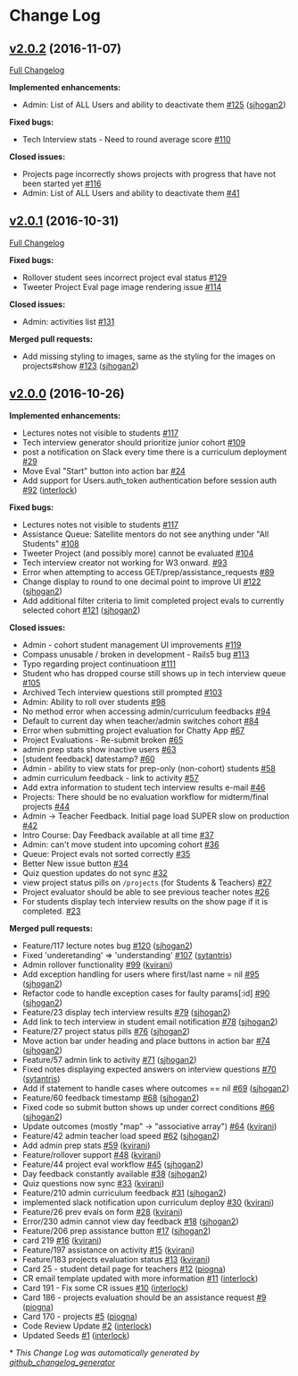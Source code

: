 # Change Log

## [v2.0.2](https://github.com/lighthouse-labs/compass/tree/v2.0.2) (2016-11-07)
[Full Changelog](https://github.com/lighthouse-labs/compass/compare/v2.0.1...v2.0.2)

**Implemented enhancements:**

- Admin: List of ALL Users and ability to deactivate them [\#125](https://github.com/lighthouse-labs/compass/pull/125) ([sjhogan2](https://github.com/sjhogan2))

**Fixed bugs:**

- Tech Interview stats - Need to round average score [\#110](https://github.com/lighthouse-labs/compass/issues/110)

**Closed issues:**

- Projects page incorrectly shows projects with progress that have not been started yet [\#116](https://github.com/lighthouse-labs/compass/issues/116)
- Admin: List of ALL Users and ability to deactivate them [\#41](https://github.com/lighthouse-labs/compass/issues/41)

## [v2.0.1](https://github.com/lighthouse-labs/compass/tree/v2.0.1) (2016-10-31)
[Full Changelog](https://github.com/lighthouse-labs/compass/compare/v2.0.0...v2.0.1)

**Fixed bugs:**

- Rollover student sees incorrect project eval status [\#129](https://github.com/lighthouse-labs/compass/issues/129)
- Tweeter Project Eval page image rendering issue [\#114](https://github.com/lighthouse-labs/compass/issues/114)

**Closed issues:**

- Admin: activities list  [\#131](https://github.com/lighthouse-labs/compass/issues/131)

**Merged pull requests:**

- Add missing styling to images, same as the styling for the images on projects\#show [\#123](https://github.com/lighthouse-labs/compass/pull/123) ([sjhogan2](https://github.com/sjhogan2))

## [v2.0.0](https://github.com/lighthouse-labs/compass/tree/v2.0.0) (2016-10-26)
**Implemented enhancements:**

- Lectures notes not visible to students [\#117](https://github.com/lighthouse-labs/compass/issues/117)
- Tech interview generator should prioritize junior cohort [\#109](https://github.com/lighthouse-labs/compass/issues/109)
- post a notification on Slack every time there is a curriculum deployment [\#29](https://github.com/lighthouse-labs/compass/issues/29)
- Move Eval "Start" button into action bar [\#24](https://github.com/lighthouse-labs/compass/issues/24)
- Add support for Users.auth\_token authentication before session auth [\#92](https://github.com/lighthouse-labs/compass/pull/92) ([interlock](https://github.com/interlock))

**Fixed bugs:**

- Lectures notes not visible to students [\#117](https://github.com/lighthouse-labs/compass/issues/117)
- Assistance Queue: Satellite mentors do not see anything under "All Students" [\#108](https://github.com/lighthouse-labs/compass/issues/108)
- Tweeter Project \(and possibly more\) cannot be evaluated [\#104](https://github.com/lighthouse-labs/compass/issues/104)
- Tech interview creator not working for W3 onward. [\#93](https://github.com/lighthouse-labs/compass/issues/93)
- Error when attempting to access GET/prep/assistance\_requests [\#89](https://github.com/lighthouse-labs/compass/issues/89)
- Change display to round to one decimal point to improve UI [\#122](https://github.com/lighthouse-labs/compass/pull/122) ([sjhogan2](https://github.com/sjhogan2))
- Add additional filter criteria to limit completed project evals to currently selected cohort [\#121](https://github.com/lighthouse-labs/compass/pull/121) ([sjhogan2](https://github.com/sjhogan2))

**Closed issues:**

- Admin - cohort student management UI improvements [\#119](https://github.com/lighthouse-labs/compass/issues/119)
- Compass unusable / broken in development - Rails5 bug [\#113](https://github.com/lighthouse-labs/compass/issues/113)
- Typo regarding project continuatioon [\#111](https://github.com/lighthouse-labs/compass/issues/111)
- Student who has dropped course still shows up in tech interview queue [\#105](https://github.com/lighthouse-labs/compass/issues/105)
- Archived Tech interview questions still prompted [\#103](https://github.com/lighthouse-labs/compass/issues/103)
- Admin: Ability to roll over students [\#98](https://github.com/lighthouse-labs/compass/issues/98)
- No method error when accessing admin/curriculum feedbacks  [\#94](https://github.com/lighthouse-labs/compass/issues/94)
- Default to current day when teacher/admin switches cohort [\#84](https://github.com/lighthouse-labs/compass/issues/84)
- Error when submitting project evaluation for Chatty App [\#67](https://github.com/lighthouse-labs/compass/issues/67)
- Project Evaluations - Re-submit broken [\#65](https://github.com/lighthouse-labs/compass/issues/65)
- admin prep stats show inactive users [\#63](https://github.com/lighthouse-labs/compass/issues/63)
- \[student feedback\] datestamp? [\#60](https://github.com/lighthouse-labs/compass/issues/60)
- Admin - ability to view stats for prep-only \(non-cohort\) students [\#58](https://github.com/lighthouse-labs/compass/issues/58)
- admin curriculum feedback - link to activity [\#57](https://github.com/lighthouse-labs/compass/issues/57)
- Add extra information to student tech interview results e-mail  [\#46](https://github.com/lighthouse-labs/compass/issues/46)
- Projects: There should be no evaluation workflow for midterm/final projects [\#44](https://github.com/lighthouse-labs/compass/issues/44)
- Admin -\> Teacher Feedback. Initial page load SUPER slow on production [\#42](https://github.com/lighthouse-labs/compass/issues/42)
- Intro Course: Day Feedback available at all time [\#37](https://github.com/lighthouse-labs/compass/issues/37)
- Admin: can't move student into upcoming cohort  [\#36](https://github.com/lighthouse-labs/compass/issues/36)
- Queue: Project evals not sorted correctly [\#35](https://github.com/lighthouse-labs/compass/issues/35)
- Better New issue button [\#34](https://github.com/lighthouse-labs/compass/issues/34)
- Quiz question updates do not sync [\#32](https://github.com/lighthouse-labs/compass/issues/32)
- view project status pills on `/projects` \(for Students & Teachers\) [\#27](https://github.com/lighthouse-labs/compass/issues/27)
- Project evaluator should be able to see previous teacher notes [\#26](https://github.com/lighthouse-labs/compass/issues/26)
- For students display tech interview results on the show page if it is completed. [\#23](https://github.com/lighthouse-labs/compass/issues/23)

**Merged pull requests:**

- Feature/117 lecture notes bug [\#120](https://github.com/lighthouse-labs/compass/pull/120) ([sjhogan2](https://github.com/sjhogan2))
- Fixed 'underetanding' =\> 'understanding' [\#107](https://github.com/lighthouse-labs/compass/pull/107) ([sytantris](https://github.com/sytantris))
- Admin rollover functionality [\#99](https://github.com/lighthouse-labs/compass/pull/99) ([kvirani](https://github.com/kvirani))
- Add exception handling for users where first/last name = nil [\#95](https://github.com/lighthouse-labs/compass/pull/95) ([sjhogan2](https://github.com/sjhogan2))
- Refactor code to handle exception cases for faulty params\[:id\] [\#90](https://github.com/lighthouse-labs/compass/pull/90) ([sjhogan2](https://github.com/sjhogan2))
- Feature/23 display tech interview results [\#79](https://github.com/lighthouse-labs/compass/pull/79) ([sjhogan2](https://github.com/sjhogan2))
- Add link to tech interview in student email notification [\#78](https://github.com/lighthouse-labs/compass/pull/78) ([sjhogan2](https://github.com/sjhogan2))
- Feature/27 project status pills [\#76](https://github.com/lighthouse-labs/compass/pull/76) ([sjhogan2](https://github.com/sjhogan2))
- Move action bar under heading and place buttons in action bar [\#74](https://github.com/lighthouse-labs/compass/pull/74) ([sjhogan2](https://github.com/sjhogan2))
- Feature/57 admin link to activity [\#71](https://github.com/lighthouse-labs/compass/pull/71) ([sjhogan2](https://github.com/sjhogan2))
- Fixed notes displaying expected answers on interview questions [\#70](https://github.com/lighthouse-labs/compass/pull/70) ([sytantris](https://github.com/sytantris))
- Add if statement to handle cases where outcomes == nil [\#69](https://github.com/lighthouse-labs/compass/pull/69) ([sjhogan2](https://github.com/sjhogan2))
- Feature/60 feedback timestamp [\#68](https://github.com/lighthouse-labs/compass/pull/68) ([sjhogan2](https://github.com/sjhogan2))
- Fixed code so submit button shows up under correct conditions [\#66](https://github.com/lighthouse-labs/compass/pull/66) ([sjhogan2](https://github.com/sjhogan2))
- Update outcomes \(mostly "map" -\> "associative array"\) [\#64](https://github.com/lighthouse-labs/compass/pull/64) ([kvirani](https://github.com/kvirani))
- Feature/42 admin teacher load speed [\#62](https://github.com/lighthouse-labs/compass/pull/62) ([sjhogan2](https://github.com/sjhogan2))
- Add admin prep stats [\#59](https://github.com/lighthouse-labs/compass/pull/59) ([kvirani](https://github.com/kvirani))
- Feature/rollover support [\#48](https://github.com/lighthouse-labs/compass/pull/48) ([kvirani](https://github.com/kvirani))
- Feature/44 project eval workflow [\#45](https://github.com/lighthouse-labs/compass/pull/45) ([sjhogan2](https://github.com/sjhogan2))
- Day feedback constantly available [\#38](https://github.com/lighthouse-labs/compass/pull/38) ([sjhogan2](https://github.com/sjhogan2))
- Quiz questions now sync [\#33](https://github.com/lighthouse-labs/compass/pull/33) ([kvirani](https://github.com/kvirani))
- Feature/210 admin curriculum feedback [\#31](https://github.com/lighthouse-labs/compass/pull/31) ([sjhogan2](https://github.com/sjhogan2))
- implemented slack notification upon curriculum deploy [\#30](https://github.com/lighthouse-labs/compass/pull/30) ([kvirani](https://github.com/kvirani))
- Feature/26 prev evals on form [\#28](https://github.com/lighthouse-labs/compass/pull/28) ([kvirani](https://github.com/kvirani))
- Error/230 admin cannot view day feedback [\#18](https://github.com/lighthouse-labs/compass/pull/18) ([sjhogan2](https://github.com/sjhogan2))
- Feature/206 prep assistance button [\#17](https://github.com/lighthouse-labs/compass/pull/17) ([sjhogan2](https://github.com/sjhogan2))
- card 219 [\#16](https://github.com/lighthouse-labs/compass/pull/16) ([kvirani](https://github.com/kvirani))
- Feature/197 assistance on activity [\#15](https://github.com/lighthouse-labs/compass/pull/15) ([kvirani](https://github.com/kvirani))
- Feature/183 projects evaluation status [\#13](https://github.com/lighthouse-labs/compass/pull/13) ([kvirani](https://github.com/kvirani))
- Card 25 - student detail page for teachers [\#12](https://github.com/lighthouse-labs/compass/pull/12) ([piogna](https://github.com/piogna))
- CR email template updated with more information [\#11](https://github.com/lighthouse-labs/compass/pull/11) ([interlock](https://github.com/interlock))
- Card 191 - Fix some CR issues [\#10](https://github.com/lighthouse-labs/compass/pull/10) ([interlock](https://github.com/interlock))
- Card 186 - projects evaluation should be an assistance request [\#9](https://github.com/lighthouse-labs/compass/pull/9) ([piogna](https://github.com/piogna))
- Card 170 - projects [\#5](https://github.com/lighthouse-labs/compass/pull/5) ([piogna](https://github.com/piogna))
- Code Review Update [\#2](https://github.com/lighthouse-labs/compass/pull/2) ([interlock](https://github.com/interlock))
- Updated Seeds [\#1](https://github.com/lighthouse-labs/compass/pull/1) ([interlock](https://github.com/interlock))



\* *This Change Log was automatically generated by [github_changelog_generator](https://github.com/skywinder/Github-Changelog-Generator)*